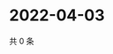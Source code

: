 # 2022-04-03

共 0 条

<!-- BEGIN WEIBO -->
<!-- 最后更新时间 Sun Apr 03 2022 17:00:50 GMT+0800 (China Standard Time) -->

<!-- END WEIBO -->
